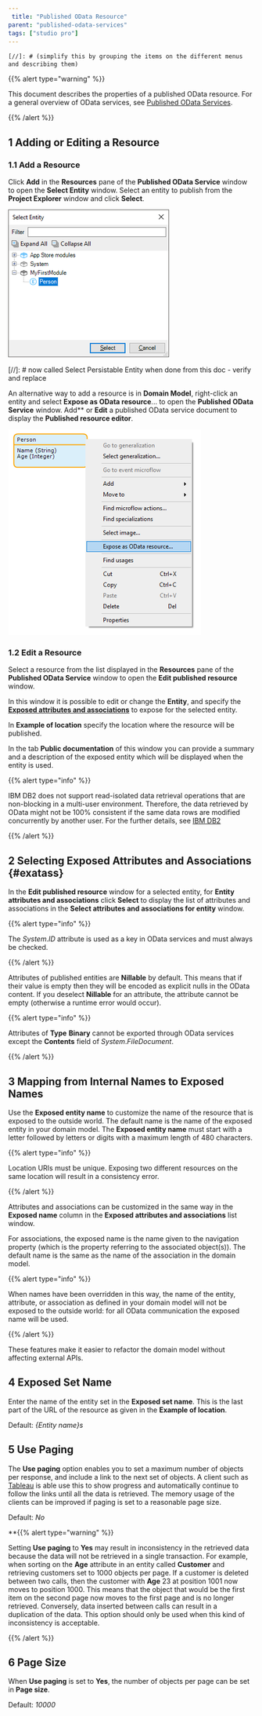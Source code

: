 ```yaml
---
 title: "Published OData Resource"
parent: "published-odata-services"
tags: ["studio pro"]
---
```

```
[//]: # (simplify this by grouping the items on the different menus and describing them)
```

{{% alert type="warning" %}}

This document describes the properties of a published OData resource. For a general overview of OData services, see [Published OData Services](published-odata-services).

{{% /alert %}}

## 1 Adding or Editing a Resource

### 1.1 Add a Resource

Click **Add** in the **Resources** pane of the **Published OData Service** window to open the **Select Entity** window. Select an entity to publish from the **Project Explorer** window and click **Select**.

![](attachments/16713722/16843930.png)

[//]: # now called Select Persistable Entity when done from this doc - verify and replace

An alternative way to add a resource is in **Domain Model**, right-click an entity and select **Expose as OData resource**... to open the **Published OData Service** window. Add** or **Edit** a published OData service document to display the **Published resource editor**.

![](attachments/16713722/16843929.png)



### 1.2 Edit a Resource
Select a resource from the list displayed in the **Resources** pane of the **Published OData Service** window to open the **Edit published resource** window. 

In this window it is possible to edit or change the **Entity**, and specify the [**Exposed attributes and associations**]( #exatass) to expose for the selected entity. 

In **Example of location** specify the location where the resource will be published.

In the tab **Public documentation** of this window you can provide a summary and a description of the exposed entity which will be displayed when the entity is used.

{{% alert type="info" %}}

IBM DB2 does not support read-isolated data retrieval operations that are non-blocking in a multi-user environment. Therefore, the data retrieved by OData might not be 100% consistent if the same data rows are modified concurrently by another user. For the further details, see [IBM DB2](db2)

{{% /alert %}}

## 2 Selecting Exposed Attributes and Associations {#exatass}

In the **Edit published resource** window for a selected entity, for **Entity attributes and associations** click **Select** to display the list of attributes and associations in the **Select attributes and associations for entity** window.

{{% alert type="info" %}}

The _System_._ID_ attribute is used as a key in OData services and must always be checked.

{{% /alert %}}

Attributes of published entities are **Nillable** by default. This means that if their value is empty then they will be encoded as explicit nulls in the OData content. If you deselect **Nillable** for an attribute, the attribute cannot be empty (otherwise a runtime error would occur).

{{% alert type="info" %}}

Attributes of **Type** **Binary** cannot be exported through OData services except the **Contents** field of _System_._FileDocument_.

{{% /alert %}}



## 3 Mapping from Internal Names to Exposed Names

Use the **Exposed entity name** to customize the name of the resource that is exposed to the outside world. The default name is the name of the exposed entity in your domain model. The **Exposed entity name** must start with a letter followed by letters or digits with a maximum length of 480 characters. 

{{% alert type="info" %}}

Location URIs must be unique. Exposing two different resources on the same location will result in a consistency error.

{{% /alert %}}

Attributes and associations can be customized in the same way in the **Exposed name** column in the **Exposed attributes and associations** list window. 

For associations, the exposed name is the name given to the navigation property (which is the property referring to the associated object(s)). The default name is the same as the name of the association in the domain model.

{{% alert type="info" %}}

When names have been overridden in this way, the name of the entity, attribute, or association as defined in your domain model will not be exposed to the outside world: for all OData communication the exposed name will be used.

{{% /alert %}}

These features make it easier to refactor the domain model without affecting external APIs.

## 4 Exposed Set Name

Enter the name of the entity set in the **Exposed set name**. This is the last part of the URL of the resource as given in the **Example of location**.

Default: *{Entity name}s*

## 5 Use Paging

The **Use paging** option enables you to set a maximum number of objects per response, and include a link to the next set of objects. A client such as [Tableau](https://www.tableau.com/trial/tableau-software?utm_campaign_id=2017049&utm_campaign=Prospecting-CORE-ALL-ALL-ALL-ALL&utm_medium=Paid+Search&utm_source=Google+Search&utm_language=EN&utm_country=BENX&kw=tableau&adgroup=CTX-Brand-Core-EN-E-control&adused=324815280187&matchtype=e&placement=&gclid=EAIaIQobChMI0831s4re5wIVScDeCh1osAAcEAAYASAAEgL9VfD_BwE&gclsrc=aw.ds) is able use this to show progress and automatically continue to follow the links until all the data is retrieved. The memory usage of the clients can be improved if paging is set to a reasonable page size.

Default: *No*

**{{% alert type="warning" %}}

Setting **Use paging** to **Yes** may result in inconsistency in the retrieved data because the data will not be retrieved in a single transaction. For example, when sorting on the **Age** attribute in an entity called **Customer** and retrieving customers set to 1000 objects per page. If a customer is deleted between two calls, then the customer with **Age** 23 at position 1001 now moves to position 1000. This means that the object that would be the first item on the second page now moves to the first page and is no longer retrieved. Conversely, data inserted between calls can result in a duplication of the data. This option should only be used when this kind of inconsistency is acceptable.

{{% /alert %}}

## 6 Page Size

When **Use paging** is set to **Yes**, the number of objects per page can be set in **Page size**.

Default: *10000*
